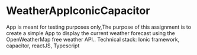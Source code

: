 # WeatherAppIconicCapacitor
App is meant for testing purposes only,The purpose of this assignment is to create a simple App to display the current weather forecast using the OpenWeatherMap free weather API.. Technical stack: Ionic framework, capacitor, reactJS, Typescript
